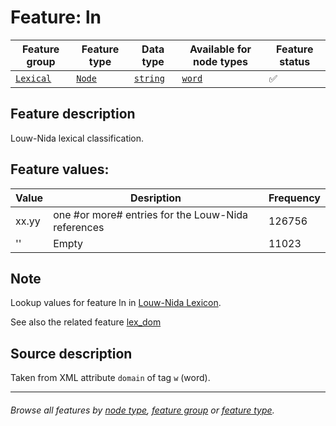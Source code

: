# Feature: ln

Feature group | Feature type | Data type | Available for node types | Feature status
---  | --- | --- | --- | ---
[`Lexical`](featuresbygroup.md#lexical-features) | [`Node`](featuresbyfeaturetype.md#node-features) | [`string`](featuresbydatatype.md#string-datatype)  | [`word`](featuresbynodetype.md#word-nodes) | ✅ 

## Feature description

Louw-Nida lexical classification.

## Feature values:

Value | Desription | Frequency
--- | --- | ---
xx.yy  | one #or more# entries for the Louw-Nida references | 126756
'' | Empty | 11023

## Note

Lookup values for feature ln in [Louw-Nida Lexicon](https://www.laparola.net/greco/louwnida.php).

See also the related feature [lex_dom](lex_dom.md#readme)

## Source description

Taken from XML attribute `domain` of tag `w` (word).

---
###### *Browse all features by [node type](featuresbynodetype.md#readme), [feature group](featuresbygroup.md#readme) or [feature type](featuresbyfeaturetype.md#readme).*
